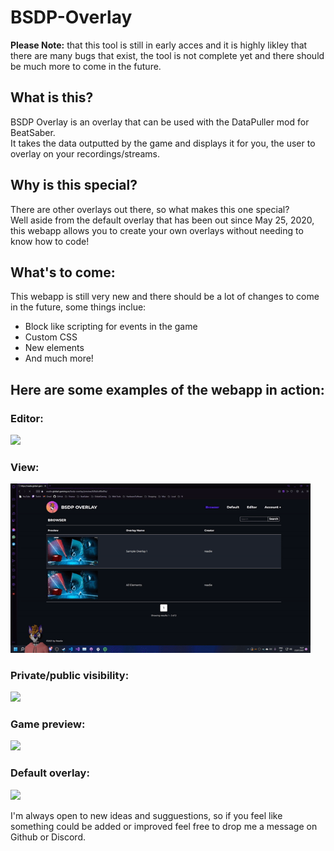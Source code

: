 # BSDP-Overlay
**Please Note:** that this tool is still in early acces and it is highly likley that there are many bugs that exist, the tool is not complete yet and there should be much more to come in the future.

## What is this?  
BSDP Overlay is an overlay that can be used with the DataPuller mod for BeatSaber.  
It takes the data outputted by the game and displays it for you, the user to overlay on your recordings/streams. 

## Why is this special?  
There are other overlays out there, so what makes this one special?  
Well aside from the default overlay that has been out since May 25, 2020, this webapp allows you to create your own overlays without needing to know how to code!  

## What's to come:
This webapp is still very new and there should be a lot of changes to come in the future, some things inclue:  
- Block like scripting for events in the game
- Custom CSS
- New elements
- And much more!

## Here are some examples of the webapp in action:  
### Editor:  
<img src="./previews/Editor.gif" width="480">  

### View:  
<img src="./previews/View.gif" width="480">  

### Private/public visibility:  
<img src="./previews/PublicPrivate.gif" width="480">  

### Game preview:  
<img src="./previews/GamePreview.gif" width="480">  

### Default overlay:  
<img src="./previews/Default.gif" width="480">  

I'm always open to new ideas and sugguestions, so if you feel like something could be added or improved feel free to drop me a message on Github or Discord.